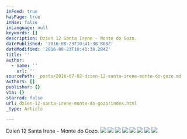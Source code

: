 ```yaml
---
inFeed: true
hasPage: true
inNav: false
inLanguage: null
keywords: []
description: Dzień 12 Santa Irene - Monte do Gozo.
datePublished: '2016-08-23T10:41:38.868Z'
dateModified: '2016-08-23T10:41:38.284Z'
title: ''
author:
  - name: ''
    url: ''
sourcePath: _posts/2016-07-02-dzien-12-santa-irene-monte-do-gozo.md
authors: []
publisher: {}
via: {}
starred: false
url: dzien-12-santa-irene-monte-do-gozo/index.html
_type: Article

---
```

Dzień 12 Santa Irene - Monte do Gozo.
![](https://the-grid-user-content.s3-us-west-2.amazonaws.com/8dfb63ef-d486-4408-b782-3c5b9eafa649.jpg)
![](https://the-grid-user-content.s3-us-west-2.amazonaws.com/5a8213aa-0831-4ca4-8f2a-a01f57e812d3.jpg)
![](https://the-grid-user-content.s3-us-west-2.amazonaws.com/cd1f23e1-c98c-4057-8d5f-3e818f95bac1.jpg)
![](https://the-grid-user-content.s3-us-west-2.amazonaws.com/c88440ad-f612-454f-bc6f-4c20d69a55a3.jpg)
![](https://the-grid-user-content.s3-us-west-2.amazonaws.com/6bc1e2c7-0e59-400b-bdfc-c7af87e0c57a.jpg)
![](https://the-grid-user-content.s3-us-west-2.amazonaws.com/05643783-83c2-4ec7-8724-d8cc3886c5d3.jpg)
![](https://the-grid-user-content.s3-us-west-2.amazonaws.com/40b24dbf-f507-468a-b944-a65c58ca7aed.jpg)
![](https://the-grid-user-content.s3-us-west-2.amazonaws.com/3a9496cb-6895-4df3-b41b-603d69661916.jpg)